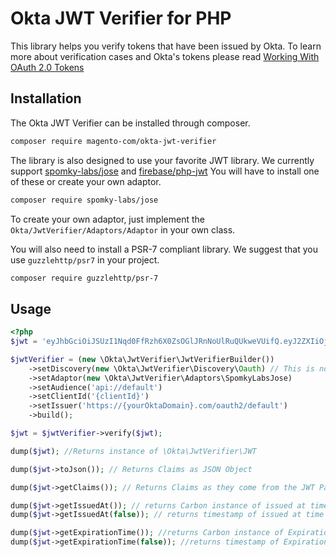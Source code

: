 # Okta JWT Verifier for PHP

This library helps you verify tokens that have been issued by Okta.  To learn more about verification cases and Okta's tokens please read [Working With OAuth 2.0 Tokens](https://developer.okta.com/authentication-guide/tokens/)

## Installation
The Okta JWT Verifier can be installed through composer.

```bash
composer require magento-com/okta-jwt-verifier
```

The library is also designed to use your favorite JWT library. We currently support 
[spomky-labs/jose](https://packagist.org/packages/spomky-labs/jose) and 
[firebase/php-jwt](https://packagist.org/packages/firebase/php-jwt) You will have to install one of these or create 
your own adaptor.

```bash
composer require spomky-labs/jose
```

To create your own adaptor, just implement the `Okta/JwtVerifier/Adaptors/Adaptor` in your own class.

You will also need to install a PSR-7 compliant library. We suggest that you use `guzzlehttp/psr7` in your project.

```bash
composer require guzzlehttp/psr-7
```

## Usage

```php
<?php
$jwt = 'eyJhbGciOiJSUzI1Nqd0FfRzh6X0ZsOGlJRnNoUlRuQUkweVUifQ.eyJ2ZXIiOjEsiOiJwaHBAb2t0YS5jb20ifQ.ZGrn4fvIoCq0QdSyA';

$jwtVerifier = (new \Okta\JwtVerifier\JwtVerifierBuilder())
    ->setDiscovery(new \Okta\JwtVerifier\Discovery\Oauth) // This is not needed if using oauth.  The other option is OIDC
    ->setAdaptor(new \Okta\JwtVerifier\Adaptors\SpomkyLabsJose)
    ->setAudience('api://default')
    ->setClientId('{clientId}')
    ->setIssuer('https://{yourOktaDomain}.com/oauth2/default')
    ->build();

$jwt = $jwtVerifier->verify($jwt);

dump($jwt); //Returns instance of \Okta\JwtVerifier\JWT

dump($jwt->toJson()); // Returns Claims as JSON Object

dump($jwt->getClaims()); // Returns Claims as they come from the JWT Package used

dump($jwt->getIssuedAt()); // returns Carbon instance of issued at time
dump($jwt->getIssuedAt(false)); // returns timestamp of issued at time

dump($jwt->getExpirationTime()); //returns Carbon instance of Expiration Time
dump($jwt->getExpirationTime(false)); //returns timestamp of Expiration Time

```
